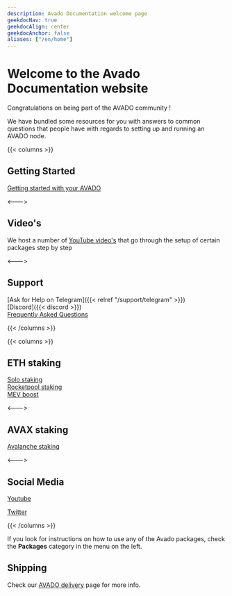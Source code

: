 ```yaml
---
description: Avado Documentation welcome page
geekdocNav: true
geekdocAlign: center
geekdocAnchor: false
aliases: ["/en/home"]
---
```


# Welcome to the Avado Documentation website

Congratulations on being part of the AVADO community !

We have bundled some resources for you with answers to common questions that people have with regards to setting up and running an AVADO node.



{{< columns >}}

## Getting Started

[Getting started with your AVADO](getting-started)

<--->

## Video's

We host a number of [YouTube video's](https://www.youtube.com/avadocloud) that go through the setup of certain packages step by step

<--->

## Support

[Ask for Help on Telegram]({{< relref "/support/telegram" >}})  
[Discord]({{< discord >}})  
[Frequently Asked Questions](/faq)  


{{< /columns >}}


{{< columns >}}


## ETH staking

[Solo staking](/earn/ethereum/)  
[Rocketpool staking](/earn/ethereum/#rocket-pool)  
[MEV boost](/packages/mev-boost/)

<--->

## AVAX staking

[Avalanche staking](/earn/avalanche/)

<--->
## Social Media

[Youtube](https://www.youtube.com/@avadocloud)

[Twitter](https://twitter.com/AvadoCloud)

{{< /columns >}}


If you look for instructions on how to use any of the Avado packages, check the **Packages** category in the menu on the left.



## Shipping

Check our [AVADO delivery](/support/delivery) page for more info.

